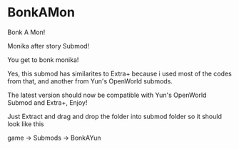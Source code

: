 # BonkAMon
Bonk A Mon!

Monika after story Submod! 

You get to bonk monika!

Yes, this submod has similarites to Extra+ because i used most of the codes from that, and another from Yun's OpenWorld submods.

The latest version should now be compatible with Yun's OpenWorld Submod and Extra+, Enjoy!

Just Extract and drag and drop the folder into submod folder so it should look like this

game -> Submods -> BonkAYun
